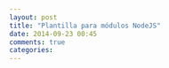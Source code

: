 ```yaml
---
layout: post
title: "Plantilla para módulos NodeJS"
date: 2014-09-23 00:45
comments: true
categories: 
---
```

